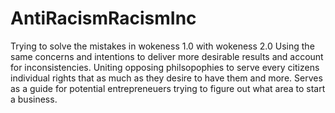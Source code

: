 # AntiRacismRacismInc

Trying to solve the mistakes in wokeness 1.0 with wokeness 2.0
Using the same concerns and intentions to deliver more desirable results and account for inconsistencies. 
Uniting opposing philsopophies to serve every citizens individual rights that as much as they desire to have them and more. 
Serves as a guide for potential entrepreneuers trying to figure out what area to start a business. 
